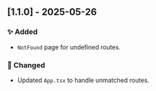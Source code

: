 ## [1.1.0] - 2025-05-26

### ✨ Added

- `NotFound` page for undefined routes.

### 🔧 Changed

- Updated `App.tsx` to handle unmatched routes.
